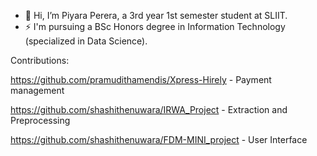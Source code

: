 - 👋 Hi, I’m Piyara Perera, a 3rd year 1st semester student at SLIIT.
- ⚡ I'm pursuing a BSc Honors degree in Information Technology (specialized in Data Science).

Contributions:

https://github.com/pramudithamendis/Xpress-Hirely - Payment management

https://github.com/shashithenuwara/IRWA_Project - Extraction and Preprocessing

https://github.com/shashithenuwara/FDM-MINI_project - User Interface

